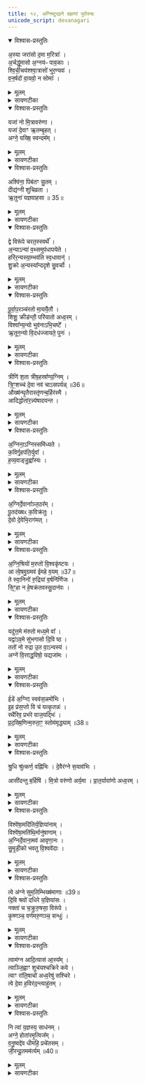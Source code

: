 ```yaml
---
title: १२, अग्निष्टुद्यागे ग्रहाणां पुरोरुचः
unicode_script: devanagari
---
```



<details open><summary>विश्वास-प्रस्तुतिः</summary>

अ॒स्या जरा॑सो द॒मा म॒रित्राः᳚ ।  
अ॒र्चद्धू॑मासो अ॒ग्नय॑ᳶ पाव॒काः ।  
श्वि॒ची॒चय॑श्श्वा॒त्रासो॑ भुर॒ण्यवः॑ ।  
व॒न॒र्षदो॑ वा॒यवो॒ न सोमाः᳚ ।  
</details>

<details><summary>मूलम्</summary>

अ॒स्या जरा॑सो द॒मा म॒रित्राः᳚ ।  
अ॒र्चद्धू॑मासो अ॒ग्नय॑ᳶ पाव॒काः ।  
श्वि॒ची॒चय॑श्श्वा॒त्रासो॑ भुर॒ण्यवः॑ ।  
व॒न॒र्षदो॑ वा॒यवो॒ न सोमाः᳚ ।  
</details>

<details><summary>सायणटीका</summary>

(SB) 1एकादशे पञ्चशारदीयगताः पशवोऽभिहिताः । द्वादशे त्वग्निष्टुदाख्ये क्रतौ ग्रहाणां ग्रहकाले पुरोरुचोऽभिधीयन्ते । अत एव सूत्रकारेणोक्तम् - 'तथाऽग्निष्टुत्तस्य पुरोरुचोऽस्याजरासोऽग्न आयूꣳषि पवस इत्यैन्द्रवायवस्य द्वितीया मैत्रावरुणस्य तृतीयाऽऽश्विनस्य चतुर्थी पञ्चमी शुक्रामन्थिनोः षष्ट्याग्रयणस्यान्यामाग्नेयीमुक्थ्यस्य नियुनक्ति नित्या ध्रुवस्य नियुनक्यैन्द्राग्नवैश्वदेवयोरग्निश्रिय इति तिस्रो मरुत्वतीयानां श्रुधि श्रुत्कर्णेत्युत्तरा माहेन्द्रस्य विश्वेषामदितिरिति तिस्र आदित्यग्रहस्योत्तमा सावित्रस्य' इति । तत्रैन्द्रवायवस्य या प्रथमा पुरोरुग्विद्यते तामाह - अस्य यजमानस्य दमा यज्ञग्रहा एवंगुणकाः सन्त्विति प्रार्थयन्ते । किंगुणकाः? अजरासः विनाशरहिताः । मरित्राः म्रियन्ते संज्ञप्यन्ते पशवो येष्विति मरित्राः पुनःपुनर्विशस्यमानपशुका इत्यर्थः । अत एव श्वात्रासः श्वेता निर्मला इत्यर्थः । अर्चद्धूमासः अर्चनीयधूमाः अग्नयः अग्निमन्तः पावकाः शोधकाः श्विचीचयः श्विचिं वृद्धिमञ्चन्ति गच्छन्ति प्रतिदिनमनुष्ठानवृद्धियुक्ता इत्यर्थः । भुरण्यवः भरणकुशलाः फलसंपादका इत्यर्थः । वनर्षदः वननीयफलप्राप्तिहेतवः । वायवो न वायुसदृशाः निरन्तरयज्ञप्रवृत्तियुक्ता इत्यर्थः । सोमाः सोमयागयुक्ताः ॥
</details>

<details open><summary>विश्वास-प्रस्तुतिः</summary>

यजा॑ नो मि॒त्रावरु॑णा ।   
यजा॑ दे॒वाꣳ ऋ॒तम्बृ॒हत् ।  
अग्ने॒ यख्षि॒ स्वन्दम᳚म् ।  
</details>

<details><summary>मूलम्</summary>

यजा॑ नो मि॒त्रावरु॑णा ।   
यजा॑ दे॒वाꣳ ऋ॒तम्बृ॒हत् ।  
अग्ने॒ यख्षि॒ स्वन्दम᳚म् ।  
</details>

<details><summary>सायणटीका</summary>

2अथ मैत्रावरुणग्रहस्य पुरोरुचमाह - हे ग्रह! नः अस्मदर्थं मित्रावरुणा यजा मित्रावरुणाख्यौ देवौ पूजय । तद्द्वारा देवान्सर्वान्यज । ऋतं यज्ञरूपमिदं कर्म बृहत् प्रौढं वर्तते । अतो हेऽग्ने । स्वं दमं स्वकीयं ग्रहं यक्षि पूजय कर्मनिष्पादनेनालंकुर्वित्यर्थः ॥
</details>

<details open><summary>विश्वास-प्रस्तुतिः</summary>

अश्वि॑ना॒ पिब॑तꣳ सु॒तम् ।  
दीद्य॑ग्नी शुचिव्रता ।  
ऋ॒तुना॑ यज्ञवाहसा ॥ 35॥  
</details>

<details><summary>मूलम्</summary>

अश्वि॑ना॒ पिब॑तꣳ सु॒तम् ।  
दीद्य॑ग्नी शुचिव्रता ।  
ऋ॒तुना॑ यज्ञवाहसा ॥ 35॥  
</details>

<details><summary>सायणटीका</summary>

3अथाश्विनग्रहस्य षुरोरुचमाह - हे अश्विनौ! युवां सुतमभिषुतं सोमं पिबतम् । कीदृशौ? दीद्यग्री दीप्यमानाग्नियुक्तौ, शुचिव्रता शुद्धकर्मयुक्तौ, तथा यज्ञवाहसा यज्ञनिर्वाहकौ, ऋतुना यज्ञोचितकालविशेषेण युक्ताविति शेषः ॥
</details>

<details open><summary>विश्वास-प्रस्तुतिः</summary>

द्वे विरू॑पे चरत॒स्स्वर्थे᳚ ।  
अ॒न्याऽन्या॑ व॒थ्समुप॑धापयेते ।  
हरि॑र॒न्यस्या॒म्भव॑ति स्व॒धावान्॑ ।  
शु॒क्रो अ॒न्यस्या᳚न्ददृशे सु॒वर्चाः᳚  ।  
</details>

<details><summary>मूलम्</summary>

द्वे विरू॑पे चरत॒स्स्वर्थे᳚ ।  
अ॒न्याऽन्या॑ व॒थ्समुप॑धापयेते ।  
हरि॑र॒न्यस्या॒म्भव॑ति स्व॒धावान्॑ ।  
शु॒क्रो अ॒न्यस्या᳚न्ददृशे सु॒वर्चाः᳚  ।  
</details>

<details><summary>सायणटीका</summary>

4अथ शुक्रग्रहस्य पुरोरुचमाह - अहश्च रात्रिश्चेत्येते द्वे विरूपे शुक्लकृष्णत्वाद्विषमरूपे स्वर्थे सुप्रयोजने चरतः पर्यावर्तेते । अन्याऽन्या तयोरेकैका पृथक्पृथगेव वत्समुपधापयेते वत्ससदृशं स्वस्वोचितं देवमुपधापयेते स्तनपानेनेव प्रीणयतः । तयोर्मध्येऽन्यस्यां रात्रिरूपायां मातरि वत्सस्थानीयो हरिः हरणशीलोऽग्निः स्वधावान् अन्नवान्भवति । अन्यस्यामहस्संज्ञिकायां मातरि वत्सस्थानीयः शुक्रः शुभ्रः सुवर्चाः शोभनदीप्तिरादित्योऽन्नवान्दृश्यते । तथा चाग्निहोत्रब्राह्मणे श्रुतम् - 'तस्मादग्नये सायं हूयते सूर्याय प्रातः' इति । एवंविधसूर्याग्निरूपोऽयं शुक्रग्नह इत्यर्थः ॥
</details>

<details open><summary>विश्वास-प्रस्तुतिः</summary>

पू॒र्वा॒प॒रञ्च॑रतो मा॒ययै॒तौ ।  
शिशू॒ क्रीड॑न्तौ॒ परि॑यातो अध्व॒रम् ।   
विश्वा᳚न्य॒न्यो भुव॑नाऽभि॒चष्टे᳚ ।  
ऋ॒तून॒न्यो वि॒दध॑ज्जायते॒ पुनः॑ ।  
</details>

<details><summary>मूलम्</summary>

पू॒र्वा॒प॒रञ्च॑रतो मा॒ययै॒तौ ।  
शिशू॒ क्रीड॑न्तौ॒ परि॑यातो अध्व॒रम् ।   
विश्वा᳚न्य॒न्यो भुव॑नाऽभि॒चष्टे᳚ ।  
ऋ॒तून॒न्यो वि॒दध॑ज्जायते॒ पुनः॑ ।  
</details>

<details><summary>सायणटीका</summary>

5अथ मन्थिग्रहस्य पुरोरुचमाह - एतौ सूर्याचन्द्रमोरूपौ मातृस्थनीयाया दिवः शिशू बालकौ पूर्वभागमपरभागं च प्रति संचरतः । उदयाय पूर्वभागोऽस्तमयाय पश्चिमभागः । एवंविधसंचारे पारमेश्वरी मायैव साधनम् । सा हि पारमेश्वरी शक्तिः सूर्याचन्द्रमसौ निर्माय स्वस्वव्यापारे स्थापितवती । तौ च शिशू स्वकीयलीलया क्रीडन्तावस्मदीयमध्वरं परियातः प्राप्नुतः । तयोर्मध्येऽन्यः सूर्यो विश्वानि भुवनानि सर्वान् लोकानभिचष्टे सर्वतः प्रकाशयति । अन्यश्चन्द्रमाः ऋतून्वसन्तादीन्विदधत् निष्पादयन्पुनर्जायते तत्तच्छुक्लप्रतिपदि पुनः पुनरुत्पद्यते । एवंविधचन्द्ररूपोऽयं मन्थिग्रहः । तथाच श्रुतम् - 'असौ वा आदित्यः शुक्रश्चन्द्रमा मन्थी' इति ॥
</details>

<details open><summary>विश्वास-प्रस्तुतिः</summary>

त्रीणि॑ श॒ता त्रीष॒हस्रा᳚ण्य॒ग्निम् ।  
त्रि॒ꣳ॒शच्च॑ दे॒वा नव॑ चाऽसपर्यन्न् ॥36॥  
औख्ष॑न्घृ॒तैरास्तृ॑णन्ब॒र्हिर॑स्मै ।  
आदिद्धोता॑र॒न्न्य॑षादयन्त ।  
</details>

<details><summary>मूलम्</summary>

त्रीणि॑ श॒ता त्रीष॒हस्रा᳚ण्य॒ग्निम् ।  
त्रि॒ꣳ॒शच्च॑ दे॒वा नव॑ चाऽसपर्यन्न् ॥36॥  
औख्ष॑न्घृ॒तैरास्तृ॑णन्ब॒र्हिर॑स्मै ।  
आदिद्धोता॑र॒न्न्य॑षादयन्त ।  
</details>

<details><summary>सायणटीका</summary>

6अथाग्रयणस्य पुरोरुचमाह - यद्यपि हविर्भुजस्त्रयस्त्रिंशद्देवास्तथाऽपि योगैश्वर्यकल्पितलीलाविग्रहभेदाच्छतत्रयं सहस्रत्रयं त्रिंशन्नव चेत्येतावन्तो देवा भवन्ति । ते च देवा अग्निमसपर्यन् परिचितवन्तः । त्रयस्त्रिंशत्संख्याकानामेव मुख्यदेवतानामितरे लीलाविग्रहाः । इत्यमुमर्थं वाजसनेयिनः साकल्यब्राह्मणे समामनन्ति - 'महिमान एवैषां ये ते त्रयस्त्रिंशत्त्वेव देवाः' इति । ते देवाः कथं परिचरन्तीति तदुच्यते - घूरतैराज्यैरौक्षन्नुपरि सिञ्चन्ति जुह्वतीत्यर्थः । अस्मै अग्न्यर्थं बर्हिः आस्तृणन् वेद्यां बर्हिरास्तृणन्ति । आदित् अनन्तरमेवैनमग्निं होतारमनुमन्यमाना न्यषादयन्त निषण्णं कुर्वन्ति ॥
</details>

<details open><summary>विश्वास-प्रस्तुतिः</summary>

अ॒ग्निना॒ऽग्निस्समि॑ध्यते ।   
क॒विर्गृ॒हप॑ति॒र्युवा᳚ ।   
ह॒व्य॒वाड्जु॒ह्वा᳚स्यः ।  
</details>

<details><summary>मूलम्</summary>

अ॒ग्निना॒ऽग्निस्समि॑ध्यते ।   
क॒विर्गृ॒हप॑ति॒र्युवा᳚ ।   
ह॒व्य॒वाड्जु॒ह्वा᳚स्यः ।  
</details>

<details><summary>सायणटीका</summary>

7अथैन्द्राग्नस्य पुरोरुचमाह - इन्द्रसहितेनाग्निना ग्रहदेवतारूपेणायमाहुत्याधारोऽग्निः समिध्यते सम्यग्दीप्यते । कीदृशोऽग्निः? कविः हवनप्रकारं विद्वान्, गृहपतिः यज्ञगृहस्वामी, युवा सर्वदा तरुणः, देवार्थं हव्यं वहतीति हव्यवाट्, जुडूरेवास्य मुखं यस्यासौ जुह्वास्यः जुहूगतं हविरयं भक्षयतीत्यर्थः ॥
</details>

<details open><summary>विश्वास-प्रस्तुतिः</summary>

अ॒ग्निर्दे॒वाना᳚ञ्ज॒ठर᳚म् ।  
पू॒तद॑ख्षᳵ क॒विक्र॑तुः ।   
दे॒वो दे॒वेभि॒राग॑मत् ।  
</details>

<details><summary>मूलम्</summary>

अ॒ग्निर्दे॒वाना᳚ञ्ज॒ठर᳚म् ।  
पू॒तद॑ख्षᳵ क॒विक्र॑तुः ।   
दे॒वो दे॒वेभि॒राग॑मत् ।  
</details>

<details><summary>सायणटीका</summary>

8अथ वैश्वदेवग्रहस्य पुरोरुचमाह - योऽयमग्निः स एव देवानां जठरं उदरस्थानीयः । पूतश्चासौ दक्षश्चेति पूतदक्षः, पूतः शुद्धः दक्षः कर्मनिष्पादनकुशलः । कविक्रतुः कवीनां विदुषां देवानां संबन्धी क्रतुर्यागो यस्यासौ कविक्रतुः तादृशो देवोऽग्रिर्देवेभिरन्यैर्देवैस्सह आगमत् इह कर्मण्यागच्छतु ॥
</details>

<details open><summary>विश्वास-प्रस्तुतिः</summary>

अ॒ग्नि॒श्रियो॑ म॒रुतो॑ वि॒श्वकृ॑ष्टयः ।   
आ त्वे॒षमु॒ग्रमव॑ ईमहे व॒यम् ॥37॥  
ते स्वा॒निनो॑ रु॒द्रिया॑ व॒र्षनि॑र्णिजः ।  
सि॒ꣳ॒हा न हे॒षक्र॑तवस्सु॒दान॑वः ।   
</details>

<details><summary>मूलम्</summary>

अ॒ग्नि॒श्रियो॑ म॒रुतो॑ वि॒श्वकृ॑ष्टयः ।   
आ त्वे॒षमु॒ग्रमव॑ ईमहे व॒यम् ॥37॥  
ते स्वा॒निनो॑ रु॒द्रिया॑ व॒र्षनि॑र्णिजः ।  
सि॒ꣳ॒हा न हे॒षक्र॑तवस्सु॒दान॑वः ।   
</details>

<details><summary>सायणटीका</summary>

9अथ मरुत्वतीयग्रहाणां यास्तिस्रः पुरोपरुचस्तासां मध्ये प्रथमामाह - एते मरुतस्ते अग्निश्रियो विश्वकृष्टयश्च । अग्निं श्रयन्ते सेवन्त इत्यग्निश्रियः ते हविस्स्वीकरणार्थमग्निमाश्रयन्ति । विश्वे कृष्टयो मनुष्या येषां ते विश्वकृष्टयः सर्वैर्मनुष्यैः पूज्या इत्यर्थः । तादृशानां मरुतां अवः रक्षणं आ समन्तात् वयमीमहे प्राप्नुमः । ते ह्यस्मान्रक्षन्ति । कीदृशं रक्षणं? त्वेषं दीप्तिमत् उग्रं विरोधिनां भयंकरम् । यथा दीप्त्या विरोधि तमो नश्यति एवमेव तदीयरक्षणजन्येन तेजसा अस्मद्विरोधिनो नश्यन्तीत्यर्थः । ते मरुतो वायुविशेषाः स्वानिनः वृष्टिवेलायां स्वानयुक्ता गर्जनयुक्ताः । रुद्रो वैद्युताग्निः 'रुद्गो वा एष यदग्निः' इति श्रुतेः, । रुद्रियाः वैद्युताग्नियुक्ताः । वर्षेण निर्णेजन्ति भूमिं शोधयन्तीति वर्षनिर्णिजः । सिंहा न सिंहा इव । हेषक्रतवः शब्दकारिणः उत्साहेन सिंहनादं कुर्वन्तीत्यर्थः । सुदानवः शोभनफलस्य दातारः ॥
</details>

<details open><summary>विश्वास-प्रस्तुतिः</summary>

यदु॑त्त॒मे म॑रुतो मध्य॒मे वा᳚ ।   
यद्वा॑ऽव॒मे सु॑भगासो दि॒वि ष्ठ ।   
ततो॑ नो रुद्रा उ॒त वा॒ऽन्वस्य॑ ।  
अग्ने॑ वि॒त्ताद्ध॒विषो॒ यद्यजा॑मः ।   
</details>

<details><summary>मूलम्</summary>

यदु॑त्त॒मे म॑रुतो मध्य॒मे वा᳚ ।   
यद्वा॑ऽव॒मे सु॑भगासो दि॒वि ष्ठ ।   
ततो॑ नो रुद्रा उ॒त वा॒ऽन्वस्य॑ ।  
अग्ने॑ वि॒त्ताद्ध॒विषो॒ यद्यजा॑मः ।   
</details>

<details><summary>सायणटीका</summary>

10अथ द्वितीयामाह - हे मरुतो यूयं यदुत्तमे स्थाने स्थिताः यदि वा मध्यमे स्थिताः यद्वा अवमेऽत्यन्तनिकृष्टे स्थाने स्थिताः अथवा सुभगासः सौभाग्ययुक्तास्सन्तो दिवि द्युलोके स्थिताः । हे रुद्राः दुःखद्राविणो मरुतः ततो द्युस्थानात् उत वा अन्यस्मात्स्थानात् नः अनु अस्माननुगच्छत । हेऽग्ने यद्धविर्वयं यजामः अस्य हविषः सारं वित्तात् जानीहि ॥
</details>

<details open><summary>विश्वास-प्रस्तुतिः</summary>

ईडे॑ अ॒ग्निꣵ स्वव॑स॒न्नमो॑भिः ।  
इ॒ह प्र॑स॒प्तो वि च॑ यत्कृ॒तन्नः॑ ।  
रथै॑रिव॒ प्रभ॑रे वाज॒यद्भिः॑ ।  
प्र॒द॒ख्षि॒णिन्म॒रुता॒ꣳ॒ स्तोम॑मृद्ध्याम् ॥38॥  
</details>

<details><summary>मूलम्</summary>

ईडे॑ अ॒ग्निꣵ स्वव॑स॒न्नमो॑भिः ।  
इ॒ह प्र॑स॒प्तो वि च॑ यत्कृ॒तन्नः॑ ।  
रथै॑रिव॒ प्रभ॑रे वाज॒यद्भिः॑ ।  
प्र॒द॒ख्षि॒णिन्म॒रुता॒ꣳ॒ स्तोम॑मृद्ध्याम् ॥38॥  
</details>

<details><summary>सायणटीका</summary>

11अथ तृतीयामाह - स्ववसं सुष्ठु रक्षकमग्निं नमोभिः नमस्कारैस्सह ईडे स्तुतिं कुर्वे । सोऽग्निरिह कर्मणि प्रसप्तः प्रकर्षेण समागतस्सम् नः अस्माभिः यत्कृतं कर्म तत् विचयत् विचिनुयात् । वाजयद्भिः अन्नमिच्छद्भिः ऋत्विग्भिस्सहितोऽहं रथैरिव प्रभरे यथा रथैर्युद्धसाधनानि प्रकर्षेण हरन्ति एवमहं हवींषि प्रकर्षेण हरामि । प्रदक्षिणिन् प्रदक्षिणयन्भक्त्या प्रदक्षिणं कुर्वन्नहं मरुतां संबन्धिनं स्तोमं स्तोत्रयुक्तं यज्ञं ऋध्या समृद्धं कुर्याम् ॥
</details>

<details open><summary>विश्वास-प्रस्तुतिः</summary>

श्रु॒धि श्रु॑त्कर्ण॒ वह्नि॑भिः । दे॒वैर॑ग्ने स॒याव॑भिः ।   

आसी॑दन्तु ब॒र्हिषि॑ । मि॒त्रो वरु॑णो अर्य॒मा । प्रा॒त॒र्यावा॑णो अध्व॒रम् ।
</details>

<details><summary>मूलम्</summary>

श्रु॒धि श्रु॑त्कर्ण॒ वह्नि॑भिः । दे॒वैर॑ग्ने स॒याव॑भिः ।   

आसी॑दन्तु ब॒र्हिषि॑ । मि॒त्रो वरु॑णो अर्य॒मा । प्रा॒त॒र्यावा॑णो अध्व॒रम् ।
</details>

<details><summary>सायणटीका</summary>

12अथ माहेन्द्रग्रहस्य पुरोरुचमाह - हेऽग्ने श्रुत्कर्ण शृण्वत्कर्ण विज्ञाप्यस्य श्रोतः वह्निभिः हविषो वोढृभिः, सयावभिः गमनशीलसहितैर्दैवैस्सह त्वं श्रुधि अस्मद्विज्ञाप्यं शृणु । अध्वरं यज्ञं प्रातर्यावाणः प्रातःकाले गन्तारो मित्रादयस्त्रयः बर्हिषि अस्मदीय यज्ञे आसीदन्तु आगत्य तिष्ठन्तु ॥
</details>

<details open><summary>विश्वास-प्रस्तुतिः</summary>

विश्वे॑षा॒मदि॑तिर्य॒ज्ञिया॑नाम् ।  
विश्वे॑षा॒मति॑थि॒र्मानु॑षाणाम् ।   
अ॒ग्निर्दे॒वाना॒मव॑ आवृणा॒नः ।   
सु॒मृ॒डी॒को भवतु वि॒श्ववे॑दाः ।  
</details>

<details><summary>मूलम्</summary>

विश्वे॑षा॒मदि॑तिर्य॒ज्ञिया॑नाम् ।  
विश्वे॑षा॒मति॑थि॒र्मानु॑षाणाम् ।   
अ॒ग्निर्दे॒वाना॒मव॑ आवृणा॒नः ।   
सु॒मृ॒डी॒को भवतु वि॒श्ववे॑दाः ।  
</details>

<details><summary>सायणटीका</summary>

13अथादित्यग्रहस्य तिस्रः पggरोरुचः । तत्र प्रथमामाह - अयमग्निः सुमृडीकः सुखहेतुर्भवतु । कीदृशोऽग्निः? यज्ञियानां यज्ञयोग्यानां विश्वेषां सर्वेषामृत्विजां अदितिः अखण्डयिता मातृवत्पालक इत्यर्थः । तथा विश्वेषां सर्वेषां मानुषाणां अतिथिः अतिथिवत्पूजनीयः । देवानां संर्यषां मध्ये अदः अस्मद्रक्षणं आवृणानः सर्वत्र प्रार्थयमानः । विश्ववेदाः विश्वस्य वेदिता ॥
</details>

<details open><summary>विश्वास-प्रस्तुतिः</summary>

त्वे अ॑ग्ने सुम॒तिम्भिख्ष॑माणाः ॥39॥  
दि॒वि श्रवो॑ दधिरे य॒ज्ञिया॑सः ।   
नक्ता॑ च च॒क्रुरु॒षसा॒ विरू॑पे ।  
कृ॒ष्णञ्च॒ वर्ण॑मरु॒णञ्च॒ सन्धुः॑  ।   
</details>

<details><summary>मूलम्</summary>

त्वे अ॑ग्ने सुम॒तिम्भिख्ष॑माणाः ॥39॥  
दि॒वि श्रवो॑ दधिरे य॒ज्ञिया॑सः ।   
नक्ता॑ च च॒क्रुरु॒षसा॒ विरू॑पे ।  
कृ॒ष्णञ्च॒ वर्ण॑मरु॒णञ्च॒ सन्धुः॑  ।   
</details>

<details><summary>सायणटीका</summary>

14अथ द्वितीयामाह - हेऽग्रे यज्ञियासः यज्ञार्हा ऋत्विग्यजमानाः त्वे त्वयि सुमतिं शोभनबुद्धिं त्वत्सेवापरां भिक्षमाणाः याचमानाः दिवि द्युलोके श्रवः कीर्तिं दधिरे संपादितवन्तः । त्वां सेवित्वा देवेषु कीर्तिं प्राप्ता इत्यर्थः । उषमा उषःकालेन सह नक्ता च रात्रिमपि चकारादहश्च विरूपे विलक्षणरूपयुक्ते चक्रुः कृतवन्तः । तदेव कथमिति तदुच्यते - कृष्णं वर्णं रात्रेः कृष्णरूपम्, अरुणं चोषसो रक्तरूपम्, चकाराभ्यामह्नः शुक्लरूपं च संधुः संपादितवन्तः यज्ञानुष्ठानद्वारा यजमाना यज्ञेन तुष्टा देवा वा तादृशं रूपं कृतवन्त इत्यर्थः ॥
</details>

<details open><summary>विश्वास-प्रस्तुतिः</summary>

त्वाम॑ग्न आदि॒त्यास॑ आ॒स्य᳚म् ।  
त्वाञ्जि॒ह्वाꣳ शुच॑यश्चक्रिरे कवे ।  
त्वाꣳ रा॑ति॒षाचो॑ अध्व॒रेषु॑ सश्चिरे ।   
त्वे दे॒वा ह॒विर॑द॒न्त्याहु॑तम् ।  
</details>

<details><summary>मूलम्</summary>

त्वाम॑ग्न आदि॒त्यास॑ आ॒स्य᳚म् ।  
त्वाञ्जि॒ह्वाꣳ शुच॑यश्चक्रिरे कवे ।  
त्वाꣳ रा॑ति॒षाचो॑ अध्व॒रेषु॑ सश्चिरे ।   
त्वे दे॒वा ह॒विर॑द॒न्त्याहु॑तम् ।  
</details>

<details><summary>सायणटीका</summary>

15अथ तृतीयामाह - हेऽग्ने, आदित्यासः एते आदित्याः त्वामास्यं मुखं चक्रिरे त्वयि हुतस्य भक्षणात् । हे कवे विद्वन्नग्ने शुचयः शुद्धा अन्येऽपि देवास्त्वां स्वकीयजिह्वां चक्रिरे । रातिं फलदानं सचन्ते समवनयन्तीति रातिषाचः फलप्राप्तिकामा इत्यर्थः । तादृशा यजमानास्त्वामग्निमध्वरेषु यागेषु सश्चिरे फलदानाय प्राप्तवन्तः । देवाः सर्वेऽपि त्वे त्वयि आहुतं सर्वतो हुतं हविरिदमदन्ति ॥
</details>

<details open><summary>विश्वास-प्रस्तुतिः</summary>

नि त्वा॑ य॒ज्ञस्य॒ साध॑नम् ।  
अग्ने॒ होता॑रमृ॒त्विज᳚म् ।  
व॒नु॒ष्वद्दे॑व धीमहि॒ प्रचे॑तसम् ।   
जी॒रन्दू॒तमम॑र्त्यम् ॥40॥  
</details>

<details><summary>मूलम्</summary>

नि त्वा॑ य॒ज्ञस्य॒ साध॑नम् ।  
अग्ने॒ होता॑रमृ॒त्विज᳚म् ।  
व॒नु॒ष्वद्दे॑व धीमहि॒ प्रचे॑तसम् ।   
जी॒रन्दू॒तमम॑र्त्यम् ॥40॥  
</details>

<details><summary>सायणटीका</summary>

16अथ सावित्रग्रहस्य पुरोरुचमाह - हेऽग्ने देव त्वां निधीमहि नितरां ध्यायेम । कीदृशं? यज्ञस्य साधनं होमद्वारा निष्पादकं, होतारं देवानामाह्वातारं, अत एव ऋत्विजं ऋत्विक्समानं, प्रचेतसं प्रकृष्टज्ञानयुक्तं, जीरं जीवनप्रदं, दूतं हितार्थं यतमानं अमर्त्यं मरणरहितम् । वनुष्वदिति क्रियाविशेषणम् । परिचरणवद्यथा भवति तथा ध्यायेमेत्यर्थः ॥   
अत्र विनियोगसंग्रहः-   
अस्याजरा पुरोरुक्स्यादग्निष्टुत्यैन्द्रवायवे ।  
यजेति मैत्रावरुणे अश्विनेत्याश्विने ग्रहे ॥ १ ॥  

द्वे द्विरूपे तु शुक्रस्य ग्रहे पूर्वेति मन्थिनी ।  
त्रीणीत्याग्रयणे ह्यग्निनेत्यैन्द्राग्नग्रहे भवेत् ॥ २ ॥   

अग्निर्देवा वैश्वदेवे ह्यग्निश्रिय इति त्रयम् ।   
ज्ञेया मरुत्वतीयेषु माहेन्द्रे तु श्रुधीत्यसौ ॥ ३ ॥  

विश्वेषां तिस्र आदित्ये नि त्वा सावित्रके ग्रहे ।  
अनुवाके द्वादशेऽस्मिन्मन्त्राः षोडश वर्णिताः ॥ ४ ॥   

अथ मीमांसा । दशमाध्यायस्य चतुर्थे पादे चिन्तितम्-   

आग्नेयेषु ग्रहेषूहो नास्ति वा स्तुतशस्त्रयोः ।  
संस्कारत्वादस्ति मैवमर्थकर्मत्वनिर्णयात् ॥  

अग्निष्टुदाख्य एकाहे श्रूयते - 'आग्नेया ग्रहा भवन्ति' इति । तेषु चोदकप्राप्तयोर्नानादेदत्ययोः स्तुतशस्त्रयोः संस्कारकर्मत्वभ्रमेणास्त्यूह इति वदन्तं प्रत्येतदुत्तरं - द्वितीयाध्याये तयोरर्थकर्मत्वस्य निर्णीतत्वान्नास्त्यूह इति ॥  

इति श्रीमत्सायणाचार्यविरचिते माधवीये वेदार्थप्रकाशे कृष्णयजुर्वेदीयतैत्तिरीयब्राह्मणभाष्ये द्वितीयाष्टके सप्तमप्रपाठके द्वादशोऽनुवाकः ॥  

</details>

